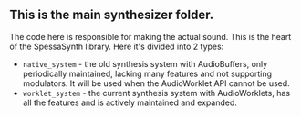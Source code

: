 ## This is the main synthesizer folder.
The code here is responsible for making the actual sound. 
This is the heart of the SpessaSynth library.
Here it's divided into 2 types:
- `native_system` - the old synthesis system with AudioBuffers, only periodically maintained, lacking many features and not supporting modulators. It will be used when the AudioWorklet API cannot be used.
- `worklet_system` - the current synthesis system with AudioWorklets, has all the features and is actively maintained and expanded.